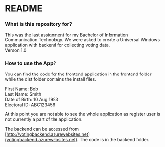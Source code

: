 # README #

### What is this repository for? ###

This was the last assignment for my Bachelor of Information Communication Technology. We were asked to create a Universal Windows application with backend for collecting voting data.  
Verson 1.0

### How to use the App? ###

You can find the code for the frontend application in the frontend folder while the dist folder contains the install files.  

First Name: Bob  
Last Name: Smith  
Date of Birth: 10 Aug 1993  
Electoral ID: ABC123456  

At this point you are not able to see the whole application as register user is not currently a part of the application.  

The backend can be accessed from [http://votingbackend.azurewebsites.net](votingbackend.azurewebsites.net). The code is in the backend folder.  
